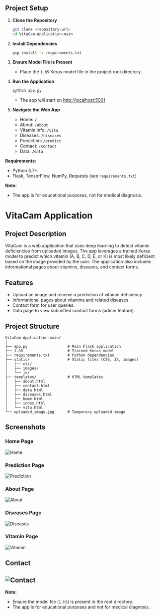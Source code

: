 ## Project Setup

1. **Clone the Repository**
   ```bash
   git clone <repository-url>
   cd VitaCam-Application-main
   ```

2. **Install Dependencies**
   ```bash
   pip install -r requirements.txt
   ```

3. **Ensure Model File is Present**
   - Place the `1.h5` Keras model file in the project root directory.

4. **Run the Application**
   ```bash
   python app.py
   ```
   - The app will start on [http://localhost:5001](http://localhost:5001)

5. **Navigate the Web App**
   - Home: `/`
   - About: `/about`
   - Vitamin Info: `/vita`
   - Diseases: `/diseases`
   - Prediction: `/predict`
   - Contact: `/contact`
   - Data: `/data`

**Requirements:**
- Python 3.7+
- Flask, TensorFlow, NumPy, Requests (see `requirements.txt`)

**Note:**
- The app is for educational purposes, not for medical diagnosis.

# VitaCam Application

## Project Description
VitaCam is a web application that uses deep learning to detect vitamin deficiencies from uploaded images. The app leverages a trained Keras model to predict which vitamin (A, B, C, D, E, or K) is most likely deficient based on the image provided by the user. The application also includes informational pages about vitamins, diseases, and contact forms.

## Features
- Upload an image and receive a prediction of vitamin deficiency.
- Informational pages about vitamins and related diseases.
- Contact form for user queries.
- Data page to view submitted contact forms (admin feature).


## Project Structure
```
VitaCam-Application-main/
│
├── app.py                  # Main Flask application
├── 1.h5                    # Trained Keras model
├── requirements.txt        # Python dependencies
├── static/                 # Static files (CSS, JS, images)
│   ├── css/
│   ├── images/
│   └── js/
├── templates/              # HTML templates
│   ├── about.html
│   ├── contact.html
│   ├── data.html
│   ├── diseases.html
│   ├── home.html
│   ├── index.html
│   └── vita.html
└── uploaded_image.jpg      # Temporary uploaded image
```

## Screenshots
### Home Page
![Home](HOMESS.jpeg)

### Prediction Page
![Prediction](CHECKSS.jpeg)

### About Page
![About](ABOUTSS.jpeg)

### Diseases Page
![Diseases](DISEASESSS.jpeg)

### Vitamin Page
![Vitamin](VITAMINSS.jpeg)

## Contact
![Contact](CONTECTSS.jpeg)
---

**Note:**
- Ensure the model file (`1.h5`) is present in the root directory.
- The app is for educational purposes and not for medical diagnosis.
